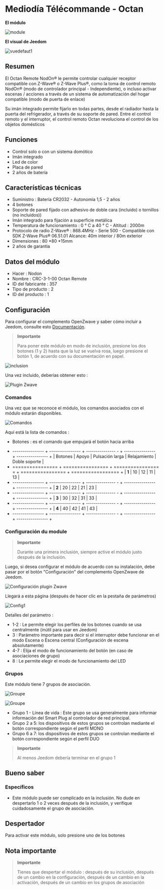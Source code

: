 # Mediodía Télécommande - Octan

**El módulo**

![module](images/nodon.octan/module.jpg)

**El visual de Jeedom**

![vuedefaut1](images/nodon.octan/vuedefaut1.jpg)

## Resumen

El Octan Remote NodOn® le permite controlar cualquier receptor compatible con Z-Wave® o Z-Wave Plus®, como la toma de control remoto NodOn® (modo de controlador principal - Independiente), o incluso activar escenas / acciones a través de un sistema de automatización del hogar compatible (modo de puerta de enlace)

Su imán integrado permite fijarlo en todas partes, desde el radiador hasta la puerta del refrigerador, a través de su soporte de pared. Entre el control remoto y el interruptor, el control remoto Octan revoluciona el control de los objetos domésticos

## Funciones

-   Control solo o con un sistema domótico
-   Imán integrado
-   Led de color
-   Placa de pared
-   2 años de batería

## Características técnicas

-   Suministro : Batería CR2032 - Autonomía 1,5 - 2 años
-   4 botones
-   Soporte de pared fijado con adhesivo de doble cara (incluido) o tornillos (no incluidos))
-   Imán integrado para fijación a superficie metálica
-   Temperatura de funcionamiento : 0 ° C a 40 ° C - Altitud : 2000m
-   Protocolo de radio Z-Wave® : 868.4MHz - Serie 500 - Compatible con SDK Z-Wave Plus® 06.51.01 Alcance: 40m interior / 80m exterior
-   Dimensiones : 80 \*80 \*15mm
-   2 años de garantia

## Datos del módulo

-   Hacer : Nodon
-   Nombre : CRC-3-1-00 Octan Remote
-   ID del fabricante : 357
-   Tipo de producto : 2
-   ID del producto : 1

## Configuración

Para configurar el complemento OpenZwave y saber cómo incluir a Jeedom, consulte esto [Documentación](https://doc.jeedom.com/es_ES/plugins/automation%20protocol/openzwave/).

> **Importante**
>
> Para poner este módulo en modo de inclusión, presione los dos botones (1 y 2) hasta que la luz se vuelva rosa, luego presione el botón 1, de acuerdo con su documentación en papel.

![inclusion](images/nodon.octan/inclusion.jpg)

Una vez incluido, deberías obtener esto :

![Plugin Zwave](images/nodon.octan/information.jpg)

### Comandos

Una vez que se reconoce el módulo, los comandos asociados con el módulo estarán disponibles.

![Comandos](images/nodon.octan/commandes.jpg)

Aquí está la lista de comandos :

-   Botones : es el comando que empujará el botón hacia arriba

+ ---------------- + ---------------- + --------------- - + ---------------- + ---------------- +
| Botones        | Apoyo          | Pulsación larga     | Relajamiento    | Doble soporte   |
+ ================ + ================ + ================ = + ================ + ================= +
| **1**          | 10             | 12             | 11             | 13             |
+ ---------------- + ---------------- + --------------- - + ---------------- + ---------------- +
| **2**          | 20             | 22             | 21             | 23             |
+ ---------------- + ---------------- + --------------- - + ---------------- + ---------------- +
| **3**          | 30             | 32             | 31             | 33             |
+ ---------------- + ---------------- + --------------- - + ---------------- + ---------------- +
| **4**          | 40             | 42             | 41             | 43             |
+ ---------------- + ---------------- + --------------- - + ---------------- + ---------------- +

### Configuración du module

> **Importante**
>
> Durante una primera inclusión, siempre active el módulo justo después de la inclusión.

Luego, si desea configurar el módulo de acuerdo con su instalación, debe pasar por el botón "Configuración" del complemento OpenZwave de Jeedom.

![Configuración plugin Zwave](images/plugin/bouton_configuration.jpg)

Llegará a esta página (después de hacer clic en la pestaña de parámetros)

![Config1](images/nodon.octan/config1.jpg)

Detalles del parámetro :

-   1-2 : Le permite elegir los perfiles de los botones cuando se usa centralmente (inútil para usar en Jeedom)
-   3 : Parámetro importante para decir si el interruptor debe funcionar en el modo Escena o Escena central (Configuración de escena absolutamente)
-   4-7 : Elija el modo de funcionamiento del botón (en caso de asociaciones de grupo)
-   8 : Le permite elegir el modo de funcionamiento del LED

### Grupos

Este módulo tiene 7 grupos de asociación.

![Groupe](images/nodon.octan/groupe.jpg)

![Groupe](images/nodon.octan/groupe2.jpg)

-   Grupo 1 - Línea de vida : Este grupo se usa generalmente para informar información del Smart Plug al controlador de red principal.
-   Grupo 2 a 5: los dispositivos de estos grupos se controlan mediante el botón correspondiente según el perfil MONO
-   Grupo 6 a 7: los dispositivos de estos grupos se controlan mediante el botón correspondiente según el perfil DUO

> **Importante**
>
> Al menos Jeedom debería terminar en el grupo 1

## Bueno saber

### Específicos

-   Este módulo puede ser complicado en la inclusión. No dude en despertarlo 1 o 2 veces después de la inclusión, y verifique cuidadosamente el grupo de asociación.

## Despertador

Para activar este módulo, solo presione uno de los botones

## Nota importante

> **Importante**
>
> Tienes que despertar el módulo : después de su inclusión, después de un cambio en la configuración, después de un cambio en la activación, después de un cambio en los grupos de asociación
